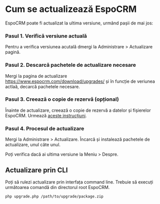# Cum se actualizează EspoCRM

EspoCRM poate fi actualizat la ultima versiune, urmând pașii de mai jos:

### Pasul 1. Verifică versiune actuală

Pentru a verifica versiunea acutală dmergi la Administrare > Actualizare pagină.

### Pasul 2. Descarcă pachetele de actualizare necesare

Mergi la pagina de actualizare https://www.espocrm.com/download/upgrades/ și în funcție de veriunea actlaă, decarcă pachetele necesare.

### Pasul 3. Creează o copie de rezervă (opțional)

Înainte de actualizare, creează o copie de rezervă a datelor și fișierelor EspoCRM. Urmează [aceste instrucțiuni](https://github.com/espocrm/documentation/blob/master/administration/backup-and-restore.md).

### Pasul 4. Procesul de actualizare

Mergi la Administrare > Actualizare. Încarcă și instalează pachetele de actualizare, unul câte unul.

Poți verifica dacă ai ultima versiune la Meniu > Despre.

## Actualizare prin CLI

Poți să rulezi actualizare prin interfața command line. Trebuie să execuți următoarea comandă din directorul root EspoCRM.

```
php upgrade.php /path/to/upgrade/package.zip
```
